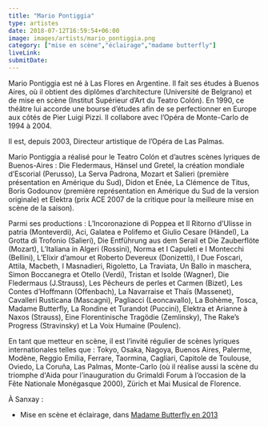 ```yaml
---
title: "Mario Pontiggia"
type: artistes
date: 2018-07-12T16:59:54+06:00
image: images/artists/mario_pontiggia.png
category: ["mise en scène","éclairage","madame butterfly"]
liveLink: 
submitDate: 
---
```


Mario Pontiggia est né à Las Flores en Argentine. Il fait ses études à Buenos Aires, où il obtient des diplômes d’architecture (Université de Belgrano) et de mise en scène (Institut Supérieur d’Art du Teatro Colón). En 1990, ce théâtre lui accorde une bourse d’études afin de se perfectionner en Europe aux côtés de Pier Luigi Pizzi. Il collabore avec l’Opéra de Monte-Carlo de 1994 à 2004.

Il est, depuis 2003, Directeur artistique de l’Opéra de Las Palmas. 

Mario Pontiggia a réalisé pour le Teatro Colón et d’autres scènes lyriques de Buenos-Aires : Die Fledermaus, Hänsel und Gretel, la création mondiale d’Escorial (Perusso), La Serva Padrona, Mozart et Salieri (première présentation en Amérique du Sud), Didon et Enée, La Clémence de Titus, Boris Godounov (première représentation en Amérique du Sud de la version originale) et Elektra (prix ACE 2007 de la critique pour la meilleure mise en scène de la saison).

Parmi ses productions : L’Incoronazione di Poppea et Il Ritorno d’Ulisse in patria (Monteverdi), Aci, Galatea e Polifemo et Giulio Cesare (Händel), La Grotta di Trofonio (Salieri), Die Entführung aus dem Serail et Die Zauberflöte (Mozart), L’Italiana in Algeri (Rossini), Norma et I Capuleti e I Montecchi (Bellini), L’Elixir d’amour et Roberto Devereux (Donizetti), I Due Foscari, Attila, Macbeth, I Masnadieri, Rigoletto, La Traviata, Un Ballo in maschera, Simon Boccanegra et Otello (Verdi), Tristan et Isolde (Wagner), Die Fledermaus (J.Strauss), Les Pêcheurs de perles et Carmen (Bizet), Les Contes d’Hoffmann (Offenbach), La Navarraise et Thaïs (Massenet), Cavalleri Rusticana (Mascagni), Pagliacci (Leoncavallo), La Bohème, Tosca, Madame Butterfly, La Rondine et Turandot (Puccini), Elektra et Arianne à Naxos (Strauss),  Eine Florentinische Tragödie (Zemlinsky), The Rake’s Progress (Stravinsky) et La Voix Humaine (Poulenc).

En tant que metteur en scène, il est l’invité régulier de scènes lyriques internationales telles que : Tokyo, Osaka, Nagoya, Buenos Aires, Palerme, Modène, Reggio Emilia, Ferrare, Taormina, Cagliari, Capitole de Toulouse, Oviedo, La Coruña, Las Palmas, Monte-Carlo (où il réalise aussi la scène du triomphe d'Aida pour l’inauguration du Grimaldi Forum à l’occasion de la Fête Nationale Monégasque 2000),  Zürich et Mai Musical de Florence.


À Sanxay :
- Mise en scène et éclairage, dans [Madame Butterfly en 2013](/portfolio/2013_butterfly/)

